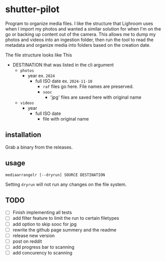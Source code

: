 # shutter-pilot

Program to organize media files. I like the structure that Lighroom uses when I import my photos and wanted a similar solution for when I'm on the go or backing up content out of the camera. This allows me to dump my photos and videos into an ingestion folder, then run the tool to read the metadata and organize media into folders based on the creation date.

The file structure looks like This

- DESTINATION that was listed in the cli argument
  - `photos`
    - year ex. `2024`
      - full ISO date ex. `2024-11-10`
        - `raf` files go here. File names are preserved.
        - `sooc`
          - 'jpg' files are saved here with original name
  - `videos`
    - year
      - full ISO date
        - file with original name

## installation

Grab a binary from the releases.

## usage

```
mediaarrangelr [--dryrun] SOURCE DESTINATION
```

Setting `dryrun` will not run any changes on the file system.

## TODO

- [ ] Finish implementing all tests
- [ ] add filter feature to limit the run to certain filetypes
- [ ] add option to skip sooc for jpg
- [ ] rewrite the github page summery and the readme
- [ ] release new version
- [ ] post on reddit
- [ ] add progress bar to scanning
- [ ] add concurency to scanning
